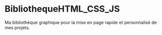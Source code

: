 # BibliothequeHTML_CSS_JS

Ma bibliothèque graphique pour la mise en page rapide et personnalisé de mes projets.
